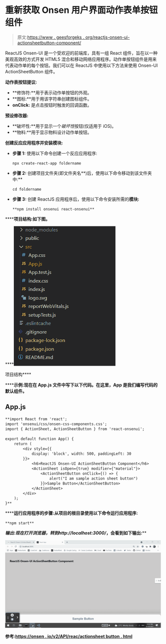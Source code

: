# 重新获取 Onsen 用户界面动作表单按钮组件

> 原文:[https://www . geesforgeks . org/reactjs-onsen-ui-actionsheetbutton-component/](https://www.geeksforgeeks.org/reactjs-onsen-ui-actionsheetbutton-component/)

ReactJS Onsen-UI 是一个受欢迎的前端库，具有一组 React 组件，旨在以一种美观高效的方式开发 HTML5 混合和移动网络应用程序。动作单按钮组件是用来代表动作单的每个按钮。我们可以在 ReactJS 中使用以下方法来使用 Onsen-UI ActionSheetButton 组件。

**动作表按钮提议:**

*   **修饰符:**用于表示动作单按钮的外观。
*   **图标:**用于用该字符串创建图标组件。
*   **onClick:** 是点击按钮时触发的回调函数。

**预设修改器:**

*   **破坏性:**用于显示一个*破坏性*按钮(仅适用于 iOS)。
*   **物料:**用于显示物料设计动作单按钮。

**创建反应应用程序并安装模块:**

*   **步骤 1:** 使用以下命令创建一个反应应用程序:

    ```
    npx create-react-app foldername
    ```

*   **步骤 2:** 创建项目文件夹(即文件夹名**)后，使用以下命令移动到该文件夹中:**

    ```
    cd foldername
    ```

*   **步骤 3:** 创建 ReactJS 应用程序后，使用以下命令安装所需的****模块:****

    ```
    **npm install onsenui react-onsenui** 
    ```

******项目结构:**如下图。****

****![](img/f04ae0d8b722a9fff0bd9bd138b29c23.png)

项目结构**** 

******示例:**现在在 **App.js** 文件中写下以下代码。在这里，App 是我们编写代码的默认组件。****

## ****App.js****

```
**import React from 'react';
import 'onsenui/css/onsen-css-components.css';
import { ActionSheet, ActionSheetButton } from 'react-onsenui';

export default function App() {
    return (
        <div style={{
            display: 'block', width: 500, paddingLeft: 30
        }}>
            <h6>ReactJS Onsen-UI ActionSheetButton Component</h6>
            <ActionSheet isOpen={true} modifier={"material"}>
                <ActionSheetButton onClick={() => {
                    alert("I am sample action sheet button")
                }}>Sample Button</ActionSheetButton>
            </ActionSheet>
        </div>
    );
}**
```

******运行应用程序的步骤:**从项目的根目录使用以下命令运行应用程序:****

```
**npm start**
```

******输出:**现在打开浏览器，转到***http://localhost:3000/***，会看到如下输出:****

****![](img/2fab5f73cb9516237800641b881938c1.png)****

******参考:**[https://onsen . io/v2/API/reac/actionsheet button . html](https://onsen.io/v2/api/react/ActionSheetButton.html)****